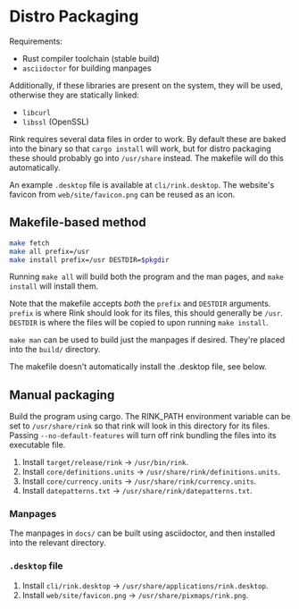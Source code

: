 # Distro Packaging

Requirements:

- Rust compiler toolchain (stable build)
- `asciidoctor` for building manpages

Additionally, if these libraries are present on the system, they will be
used, otherwise they are statically linked:

- `libcurl`
- `libssl` (OpenSSL)

Rink requires several data files in order to work. By default these are
baked into the binary so that `cargo install` will work, but for distro
packaging these should probably go into `/usr/share` instead. The
makefile will do this automatically.

An example `.desktop` file is available at `cli/rink.desktop`. The
website's favicon from `web/site/favicon.png` can be reused as an icon.

## Makefile-based method

```sh
make fetch
make all prefix=/usr
make install prefix=/usr DESTDIR=$pkgdir
```

Running `make all` will build both the program and the man pages, and
`make install` will install them.

Note that the makefile accepts _both_ the `prefix` and `DESTDIR`
arguments. `prefix` is where Rink should look for its files, this should
generally be `/usr`. `DESTDIR` is where the files will be copied to upon
running `make install`.

`make man` can be used to build just the manpages if desired. They're
placed into the `build/` directory.

The makefile doesn't automatically install the .desktop file, see below.

## Manual packaging

Build the program using cargo. The RINK_PATH environment variable can be
set to `/usr/share/rink` so that rink will look in this directory for
its files. Passing `--no-default-features` will turn off rink bundling
the files into its executable file.

1. Install `target/release/rink` -> `/usr/bin/rink`.
2. Install `core/definitions.units` ->
   `/usr/share/rink/definitions.units`.
3. Install `core/currency.units` -> `/usr/share/rink/currency.units`.
4. Install `datepatterns.txt` -> `/usr/share/rink/datepatterns.txt`.

### Manpages

The manpages in `docs/` can be built using asciidoctor, and then
installed into the relevant directory.

### `.desktop` file

1. Install `cli/rink.desktop` -> `/usr/share/applications/rink.desktop`.
2. Install `web/site/favicon.png` -> `/usr/share/pixmaps/rink.png`.
